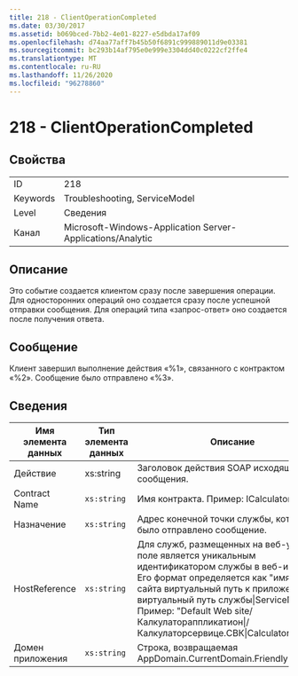 ```yaml
---
title: 218 - ClientOperationCompleted
ms.date: 03/30/2017
ms.assetid: b069bced-7bb2-4e01-8227-e5dbda17af09
ms.openlocfilehash: d74aa77aff7b45b50f6891c999889011d9e03381
ms.sourcegitcommit: bc293b14af795e0e999e3304dd40c0222cf2ffe4
ms.translationtype: MT
ms.contentlocale: ru-RU
ms.lasthandoff: 11/26/2020
ms.locfileid: "96278860"
---
```

# <a name="218---clientoperationcompleted"></a>218 - ClientOperationCompleted

## <a name="properties"></a>Свойства  
  
|||  
|-|-|  
|ID|218|  
|Keywords|Troubleshooting, ServiceModel|  
|Level|Сведения|  
|Канал|Microsoft-Windows-Application Server-Applications/Analytic|  
  
## <a name="description"></a>Описание  

 Это событие создается клиентом сразу после завершения операции. Для односторонних операций оно создается сразу после успешной отправки сообщения. Для операций типа «запрос-ответ» оно создается после получения ответа.  
  
## <a name="message"></a>Сообщение  

 Клиент завершил выполнение действия «%1», связанного с контрактом «%2». Сообщение было отправлено «%3».  
  
## <a name="details"></a>Сведения  
  
|Имя элемента данных|Тип элемента данных|Описание|  
|--------------------|--------------------|-----------------|  
|Действие|xs:string|Заголовок действия SOAP исходящего сообщения.|  
|Contract Name|`xs:string`|Имя контракта. Пример: ICalculator.|  
|Назначение|`xs:string`|Адрес конечной точки службы, которой было отправлено сообщение.|  
|HostReference|`xs:string`|Для служб, размещенных на веб-узле, это поле является уникальным идентификатором службы в веб-иерархии. Его формат определяется как "имя веб-сайта виртуальный путь к приложению&#124;виртуальный путь службы&#124;ServiceName". Пример: "Default Web site/Калкулатораппликатион&#124;/Калкулаторсервице.СВК&#124;CalculatorService".|  
|Домен приложения|`xs:string`|Строка, возвращаемая AppDomain.CurrentDomain.FriendlyName.|
